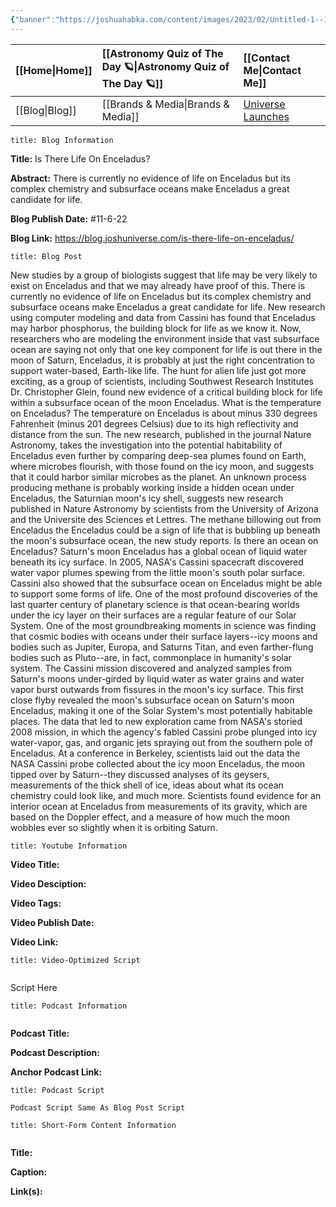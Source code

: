 ```yaml
---
{"banner":"https://joshuahabka.com/content/images/2023/02/Untitled-1--1--2--1-.webp","banner_x":0.5,"dg-publish":true,"permalink":"/blog/is-there-life-on-enceladus/","dgPassFrontmatter":true,"noteIcon":"","created":"","updated":""}
---
```




<div class="transclusion internal-embed is-loaded"><div class="markdown-embed">



| [[Home\|Home]] | [[Astronomy Quiz of The Day 🪐\|Astronomy Quiz of The Day 🪐]] | [[Contact Me\|Contact Me]]                                |
|:-------- |:-------------------------------- |:--------------------------------------------- |
| [[Blog\|Blog]] | [[Brands & Media\|Brands & Media]]           | [Universe Launches](https://stardashusa.com/) |


</div></div>


```ad-info
title: Blog Information
```

**Title:** Is There Life On Enceladus?

**Abstract:** There is currently no evidence of life on Enceladus but its complex chemistry and subsurface oceans make Enceladus a great candidate for life.

**Blog Publish Date:** #11-6-22

**Blog Link:** https://blog.joshuniverse.com/is-there-life-on-enceladus/

```ad-abstract
title: Blog Post
```

New studies by a group of biologists suggest that life may be very likely to exist on Enceladus and that we may already have proof of this. There is currently no evidence of life on Enceladus but its complex chemistry and subsurface oceans make Enceladus a great candidate for life. New research using computer modeling and data from Cassini has found that Enceladus may harbor phosphorus, the building block for life as we know it. Now, researchers who are modeling the environment inside that vast subsurface ocean are saying not only that one key component for life is out there in the moon of Saturn, Enceladus, it is probably at just the right concentration to support water-based, Earth-like life. The hunt for alien life just got more exciting, as a group of scientists, including Southwest Research Institutes Dr. Christopher Glein, found new evidence of a critical building block for life within a subsurface ocean of the moon Enceladus.
What is the temperature on Enceladus?
The temperature on Enceladus is about minus 330 degrees Fahrenheit (minus 201 degrees Celsius) due to its high reflectivity and distance from the sun.
The new research, published in the journal Nature Astronomy, takes the investigation into the potential habitability of Enceladus even further by comparing deep-sea plumes found on Earth, where microbes flourish, with those found on the icy moon, and suggests that it could harbor similar microbes as the planet. An unknown process producing methane is probably working inside a hidden ocean under Enceladus, the Saturnian moon's icy shell, suggests new research published in Nature Astronomy by scientists from the University of Arizona and the Universite des Sciences et Lettres. The methane billowing out from Enceladus the Enceladus could be a sign of life that is bubbling up beneath the moon's subsurface ocean, the new study reports.
Is there an ocean on Enceladus?
Saturn's moon Enceladus has a global ocean of liquid water beneath its icy surface. In 2005, NASA's Cassini spacecraft discovered water vapor plumes spewing from the little moon's south polar surface. Cassini also showed that the subsurface ocean on Enceladus might be able to support some forms of life.
One of the most profound discoveries of the last quarter century of planetary science is that ocean-bearing worlds under the icy layer on their surfaces are a regular feature of our Solar System. One of the most groundbreaking moments in science was finding that cosmic bodies with oceans under their surface layers--icy moons and bodies such as Jupiter, Europa, and Saturns Titan, and even farther-flung bodies such as Pluto--are, in fact, commonplace in humanity's solar system.
The Cassini mission discovered and analyzed samples from Saturn's moons under-girded by liquid water as water grains and water vapor burst outwards from fissures in the moon's icy surface. This first close flyby revealed the moon's subsurface ocean on Saturn's moon Enceladus, making it one of the Solar System's most potentially habitable places. The data that led to new exploration came from NASA's storied 2008 mission, in which the agency's fabled Cassini probe plunged into icy water-vapor, gas, and organic jets spraying out from the southern pole of Enceladus.
At a conference in Berkeley, scientists laid out the data the NASA Cassini probe collected about the icy moon Enceladus, the moon tipped over by Saturn--they discussed analyses of its geysers, measurements of the thick shell of ice, ideas about what its ocean chemistry could look like, and much more. Scientists found evidence for an interior ocean at Enceladus from measurements of its gravity, which are based on the Doppler effect, and a measure of how much the moon wobbles ever so slightly when it is orbiting Saturn.

```ad-info
title: Youtube Information
```

**Video Title:**

**Video Desciption:**

**Video Tags:**

**Video Publish Date:**

**Video Link:**

```ad-abstract
title: Video-Optimized Script


```

Script Here

```ad-info
title: Podcast Information


```

**Podcast Title:**

**Podcast Description:**

**Anchor Podcast Link:**

```ad-info
title: Podcast Script

Podcast Script Same As Blog Post Script

```


```ad-info
title: Short-Form Content Information


```

**Title:**

**Caption:**

**Link(s):**

